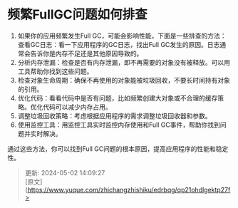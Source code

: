 # 频繁FullGC问题如何排查

1. 如果你的应用频繁发生Full GC，可能会影响性能，下面是一些排查的方法：查看GC日志：看一下应用程序的GC日志，找出Full GC发生的原因。日志通常会告诉你是内存不足还是其他原因导致的。
2. 分析内存泄漏：检查是否有内存泄漏，即不再需要的对象没有被释放。可以用工具帮助你找到这些问题。
3. 检查对象生命周期：确保不再使用的对象能被垃圾回收，不要长时间持有对象的引用。
4. 优化代码：看看代码中是否有问题，比如频繁创建大对象或不合理的缓存策略。优化代码可以减少内存占用。
5. 调整垃圾回收策略：考虑根据应用程序的需求调整垃圾回收器和参数。
6. 使用监控工具：用监控工具实时监控内存使用和Full GC事件，帮助你找到问题并实时解决。

通过这些方法，你可以找到Full GC问题的根本原因，提高应用程序的性能和稳定性。



> 更新: 2024-05-02 14:09:27  
> [原文](https://www.yuque.com/zhichangzhishiku/edrbqg/qp21ohdlgektp27f>
